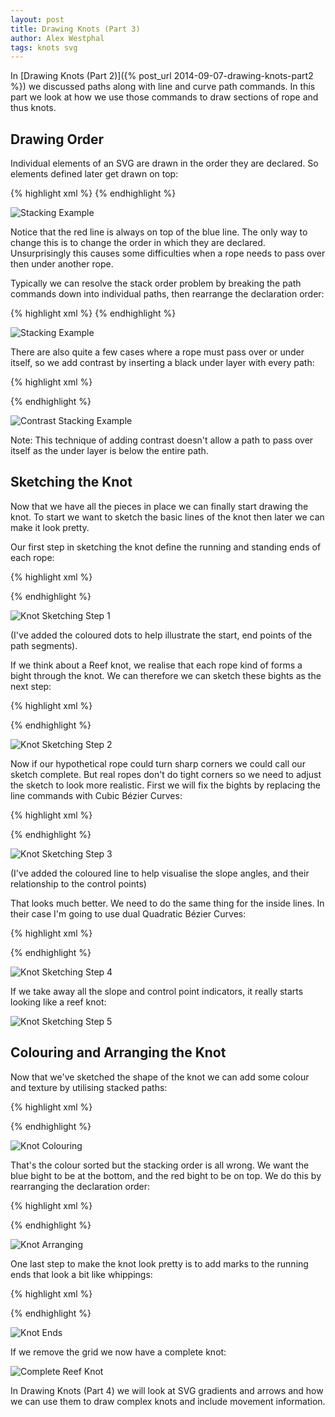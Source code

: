 ```yaml
---
layout: post
title: Drawing Knots (Part 3)
author: Alex Westphal
tags: knots svg
---
```


In [Drawing Knots (Part 2)]({% post_url 2014-09-07-drawing-knots-part2 %}) we discussed paths along with line and curve
path commands. In this part we look at how we use those commands to draw sections of rope and thus knots.


## Drawing Order

Individual elements of an SVG are drawn in the order they are declared. So elements defined later get drawn on top:

{% highlight xml %}
<path d="M 50 50 H 150" stroke="blue" stroke-width="5" fill="transparent"/>
<path d="M 100 25 V 75" stroke="red" stroke-width="5" fill="transparent"/>
{% endhighlight %}

![Stacking Example](/knots/drawing/stacking1.svg)

Notice that the red line is always on top of the blue line. The only way to change this is to change the order in which
they are declared. Unsurprisingly this causes some difficulties when a rope needs to pass over then under another rope.

Typically we can resolve the stack order problem by breaking the path commands down into individual paths, then
rearrange the declaration order:

{% highlight xml %}
<path d="M 110 60 V 30" stroke="red" stroke-width="5" fill="transparent"/>
<path d="M 50 50 H 150" stroke="blue" stroke-width="5" fill="transparent"/>
<path d="M 90 30 V 60 C 90 80, 110 80, 110 60 " stroke="red" stroke-width="5" fill="transparent"/>
{% endhighlight %}

![Stacking Example](/knots/drawing/stacking2.svg)

There are also quite a few cases where a rope must pass over or under itself, so we add contrast by inserting a black
under layer with every path:

{% highlight xml %}
<path d="M 50 50 H 150" stroke="black" stroke-width="9" fill="transparent"/>
<path d="M 50 50 H 150" stroke="#D44" stroke-width="8" fill="transparent"/>

<path d="M 100 25 V 75" stroke="black" stroke-width="9" fill="transparent"/>
<path d="M 100 25 V 75" stroke="#D44" stroke-width="8" fill="transparent"/>
{% endhighlight %}

![Contrast Stacking Example](/knots/drawing/stacking3.svg)

Note: This technique of adding contrast doesn't allow a path to pass over itself as the under layer is below the
entire path.


## Sketching the Knot

Now that we have all the pieces in place we can finally start drawing the knot. To start we want to sketch the basic
lines of the knot then later we can make it look pretty.

Our first step in sketching the knot define the running and standing ends of each rope:

{% highlight xml %}
<!-- Red Rope - Running End -->
<path d="M 30 40 H 60" stroke="black" fill="transparent"/>

<!-- Red Rope - Standing End -->
<path d="M 0 60 H 60" stroke="black" fill="transparent"/>

<!-- Blue Rope - Running End -->
<path d="M 170 40 H 140" stroke="black" fill="transparent"/>

<!-- Blue Rope - Standing End -->
<path d="M 200 60 H 140" stroke="black" fill="transparent"/>
{% endhighlight %}

![Knot Sketching Step 1](/knots/drawing/sketch1.svg)

(I've added the coloured dots to help illustrate the start, end points of the path segments).

If we think about a Reef knot, we realise that each rope kind of forms a bight through the knot. We can therefore we can
sketch these bights as the next step:

{% highlight xml %}
<!-- Red Rope - Running End -->
<path d="M 30 40 H 60 L 120 20" stroke="black" fill="transparent"/>

<!-- Red Rope - Standing End -->
<path d="M 0 60 H 60 L 120 80" stroke="black" fill="transparent"/>

<!-- Red Rope - Bight -->
<path d="M 120 20 V 80" stroke="black" fill="transparent"/>

<!-- Blue Rope - Running End -->
<path d="M 170 40 H 140 L 80 20" stroke="black" fill="transparent"/>

<!-- Blue Rope - Standing End -->
<path d="M 200 60 H 140 L 80 80" stroke="black" fill="transparent"/>

<!-- Blue Rope - Bight -->
<path d="M 80 20 V 80" stroke="black" fill="transparent"/>
{% endhighlight %}

![Knot Sketching Step 2](/knots/drawing/sketch2.svg)

Now if our hypothetical rope could turn sharp corners we could call our sketch complete. But real ropes don't do tight
corners so we need to adjust the sketch to look more realistic. First we will fix the bights by replacing the line
commands with Cubic Bézier Curves:

{% highlight xml %}
<!-- Red Rope - Bight -->
<path d="M 120 20 C 150 20, 150 80, 120 80" stroke="black" fill="transparent"/>

<!-- Blue Rope - Bight -->
<path d="M 80 20 C 50 20, 50 80, 80 80" stroke="black" fill="transparent"/>
{% endhighlight %}

![Knot Sketching Step 3](/knots/drawing/sketch3.svg)

(I've added the coloured line to help visualise the slope angles, and their relationship to the control points)

That looks much better. We need to do the same thing for the inside lines. In their case I'm going to use dual Quadratic
Bézier Curves:

{% highlight xml %}
<!-- Red Rope - Running End -->
<path d="M 30 40 H 60 Q 80 40, 90 30 T 120 20" stroke="black" fill="transparent"/>

<!-- Red Rope - Standing End -->
<path d="M 0 60 H 60 Q 80 60, 90 70 T 120 80" stroke="black" fill="transparent"/>

<!-- Blue Rope - Running End -->
<path d="M 170 40 H 140 Q 120 40, 110 30 T 80 20" stroke="black" fill="transparent"/>

<!-- Blue Rope - Standing End -->
<path d="M 200 60 H 140 Q 120 60, 110 70 T 80 80" stroke="black" fill="transparent"/>
{% endhighlight %}

![Knot Sketching Step 4](/knots/drawing/sketch4.svg)

If we take away all the slope and control point indicators, it really starts looking like a reef knot:

![Knot Sketching Step 5](/knots/drawing/sketch5.svg)


## Colouring and Arranging the Knot

Now that we've sketched the shape of the knot we can add some colour and texture by utilising stacked paths:

{% highlight xml %}
<!-- Red Rope - Running End -->
<path d="M 30 40 H 60 Q 80 40, 90 30 T 120 20" stroke="black" stroke-width="9" fill="transparent"/>
<path d="M 30 40 H 60 Q 80 40, 90 30 T 120 20" stroke="#D44" stroke-width="8" fill="transparent"/>

<!-- Red Rope - Standing End -->
<path d="M 0 60 H 60 Q 80 60, 90 70 T 120 80" stroke="black" stroke-width="9" fill="transparent"/>
<path d="M 0 60 H 60 Q 80 60, 90 70 T 120 80" stroke="#D44" stroke-width="8" fill="transparent"/>

<!-- Red Rope - Bight -->
<path d="M 120 20 C 150 20, 150 80, 120 80" stroke="black" stroke-width="9" fill="transparent"/>
<path d="M 120 20 C 150 20, 150 80, 120 80" stroke="#D44" stroke-width="8" fill="transparent"/>

<!-- Blue Rope - Running End -->
<path d="M 170 40 H 140 Q 120 40, 110 30 T 80 20" stroke="black" stroke-width="9" fill="transparent"/>
<path d="M 170 40 H 140 Q 120 40, 110 30 T 80 20" stroke="#22D" stroke-width="8" fill="transparent"/>

<!-- Blue Rope - Standing End -->
<path d="M 200 60 H 140 Q 120 60, 110 70 T 80 80" stroke="black" stroke-width="9" fill="transparent"/>
<path d="M 200 60 H 140 Q 120 60, 110 70 T 80 80" stroke="#22D" stroke-width="8" fill="transparent"/>

<!-- Blue Rope - Bight -->
<path d="M 80 20 C 50 20, 50 80, 80 80" stroke="black" stroke-width="9" fill="transparent"/>
<path d="M 80 20 C 50 20, 50 80, 80 80" stroke="#22D" stroke-width="8" fill="transparent"/>
{% endhighlight %}

![Knot Colouring](/knots/drawing/colour.svg)

That's the colour sorted but the stacking order is all wrong. We want the blue bight to be at the bottom, and the red
bight to be on top. We do this by rearranging the declaration order:

{% highlight xml %}
<!-- Blue Rope - Bight -->
<path d="M 80 20 C 50 20, 50 80, 80 80" stroke="black" stroke-width="9" fill="transparent"/>
<path d="M 80 20 C 50 20, 50 80, 80 80" stroke="#22D" stroke-width="8" fill="transparent"/>

<!-- Red Rope - Running End -->
<path d="M 30 40 H 60 Q 80 40, 90 30 T 120 20" stroke="black" stroke-width="9" fill="transparent"/>
<path d="M 30 40 H 60 Q 80 40, 90 30 T 120 20" stroke="#D44" stroke-width="8" fill="transparent"/>

<!-- Red Rope - Standing End -->
<path d="M 0 60 H 60 Q 80 60, 90 70 T 120 80" stroke="black" stroke-width="9" fill="transparent"/>
<path d="M 0 60 H 60 Q 80 60, 90 70 T 120 80" stroke="#D44" stroke-width="8" fill="transparent"/>

<!-- Blue Rope - Running End -->
<path d="M 170 40 H 140 Q 120 40, 110 30 T 80 20" stroke="black" stroke-width="9" fill="transparent"/>
<path d="M 170 40 H 140 Q 120 40, 110 30 T 80 20" stroke="#22D" stroke-width="8" fill="transparent"/>

<!-- Blue Rope - Standing End -->
<path d="M 200 60 H 140 Q 120 60, 110 70 T 80 80" stroke="black" stroke-width="9" fill="transparent"/>
<path d="M 200 60 H 140 Q 120 60, 110 70 T 80 80" stroke="#22D" stroke-width="8" fill="transparent"/>

<!-- Red Rope - Bight -->
<path d="M 120 20 C 150 20, 150 80, 120 80" stroke="black" stroke-width="9" fill="transparent"/>
<path d="M 120 20 C 150 20, 150 80, 120 80" stroke="#D44" stroke-width="8" fill="transparent"/>
{% endhighlight %}

![Knot Arranging](/knots/drawing/arrangement.svg)

One last step to make the knot look pretty is to add marks to the running ends that look a bit like whippings:

{% highlight xml %}
<!-- Red Rope - Running End Cap -->
<path d="M 30 36 v 8" stroke="black" fill="transparent"/>

<!-- Blue Rope - Running End Cap -->
<path d="M 170 36 v 8" stroke="black" fill="transparent"/>

<!-- Red Rope - Running End Marks -->
<path d="M 32 36 v 8" stroke="black" fill="transparent"/>
<path d="M 34 36 v 8" stroke="black" fill="transparent"/>
<path d="M 36 36 v 8" stroke="black" fill="transparent"/>

<!-- Blue Rope - Running End Marks -->
<path d="M 168 36 v 8" stroke="black" fill="transparent"/>
<path d="M 166 36 v 8" stroke="black" fill="transparent"/>
<path d="M 164 36 v 8" stroke="black" fill="transparent"/>
{% endhighlight %}

![Knot Ends](/knots/drawing/ends.svg)

If we remove the grid we now have a complete knot:

![Complete Reef Knot](/knots/reef-knot.svg)



In Drawing Knots (Part 4) we will look at SVG gradients and arrows and how we can use them to draw complex knots and
include movement information.